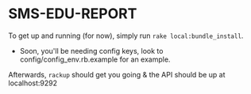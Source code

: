 # SMS-EDU-REPORT

To get up and running (for now), simply run `rake local:bundle_install`.
- Soon, you'll be needing config keys, look to config/config_env.rb.example for an example.

Afterwards, `rackup` should get you going & the API should be up at localhost:9292
